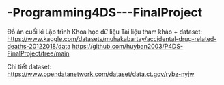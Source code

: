 # -Programming4DS---FinalProject
Đồ án cuối kì Lập trình Khoa học dữ liệu
Tài liệu tham khảo + dataset: 
https://www.kaggle.com/datasets/muhakabartay/accidental-drug-related-deaths-20122018/data
https://github.com/huyban2003/P4DS-FinalProject/tree/main

Chi tiết dataset: https://www.opendatanetwork.com/dataset/data.ct.gov/rybz-nyjw
